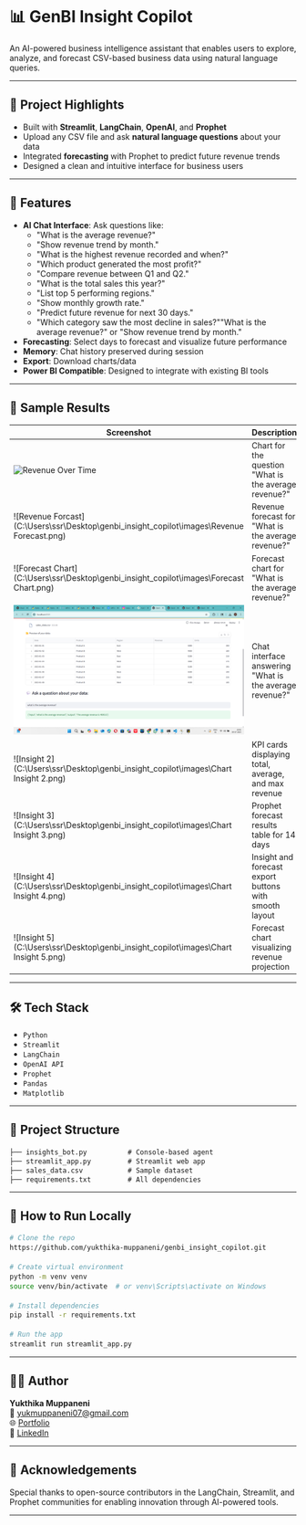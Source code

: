 # 📊 GenBI Insight Copilot

An AI-powered business intelligence assistant that enables users to explore, analyze, and forecast CSV-based business data using natural language queries.

---

## 🚀 Project Highlights
- Built with **Streamlit**, **LangChain**, **OpenAI**, and **Prophet**
- Upload any CSV file and ask **natural language questions** about your data
- Integrated **forecasting** with Prophet to predict future revenue trends
- Designed a clean and intuitive interface for business users

---

## 🔧 Features
- **AI Chat Interface**: Ask questions like:
  - "What is the average revenue?"
  - "Show revenue trend by month."
  - "What is the highest revenue recorded and when?"
  - "Which product generated the most profit?"
  - "Compare revenue between Q1 and Q2."
  - "What is the total sales this year?"
  - "List top 5 performing regions."
  - "Show monthly growth rate."
  - "Predict future revenue for next 30 days."
  - "Which category saw the most decline in sales?""What is the average revenue?" or "Show revenue trend by month."
- **Forecasting**: Select days to forecast and visualize future performance
- **Memory**: Chat history preserved during session
- **Export**: Download charts/data 
- **Power BI Compatible**: Designed to integrate with existing BI tools

---

## 📂 Sample Results

| Screenshot | Description |
|-----------|-------------|
| ![Revenue Over Time](images/Revenue%20Over%20Time.png) | Chart for the question "What is the average revenue?" |
| ![Revenue Forcast](C:\Users\ssr\Desktop\genbi_insight_copilot\images\Revenue Forecast.png) | Revenue forecast for "What is the average revenue?" |
| ![Forecast Chart](C:\Users\ssr\Desktop\genbi_insight_copilot\images\Forecast Chart.png) | Forecast chart for "What is the average revenue?" |
| ![Insight 1](https://github.com/yukthika-muppaneni/genbi_insight_copilot/blob/main/Chart%20Insight%201.png.png) | Chat interface answering "What is the average revenue?" |
| ![Insight 2](C:\Users\ssr\Desktop\genbi_insight_copilot\images\Chart Insight 2.png) | KPI cards displaying total, average, and max revenue |
| ![Insight 3](C:\Users\ssr\Desktop\genbi_insight_copilot\images\Chart Insight 3.png) | Prophet forecast results table for 14 days |
| ![Insight 4](C:\Users\ssr\Desktop\genbi_insight_copilot\images\Chart Insight 4.png) | Insight and forecast export buttons with smooth layout |
| ![Insight 5](C:\Users\ssr\Desktop\genbi_insight_copilot\images\Chart Insight 5.png) | Forecast chart visualizing revenue projection |

---

## 🛠️ Tech Stack
- `Python`
- `Streamlit`
- `LangChain`
- `OpenAI API`
- `Prophet`
- `Pandas`
- `Matplotlib`

---

## 📂 Project Structure
```
├── insights_bot.py          # Console-based agent
├── streamlit_app.py         # Streamlit web app
├── sales_data.csv           # Sample dataset
├── requirements.txt         # All dependencies
```

---

## 🧪 How to Run Locally
```bash
# Clone the repo
https://github.com/yukthika-muppaneni/genbi_insight_copilot.git

# Create virtual environment
python -m venv venv
source venv/bin/activate  # or venv\Scripts\activate on Windows

# Install dependencies
pip install -r requirements.txt

# Run the app
streamlit run streamlit_app.py
```

---

## 🙋‍♀️ Author
**Yukthika Muppaneni**  
📧 yukmuppaneni07@gmail.com  
🌐 [Portfolio](https://yukmuppaneni07.wixsite.com/my-site-4)  
🔗 [LinkedIn](https://www.linkedin.com/in/yukthika-muppaneni-397b21213)

---

## 🌟 Acknowledgements
Special thanks to open-source contributors in the LangChain, Streamlit, and Prophet communities for enabling innovation through AI-powered tools.

---

